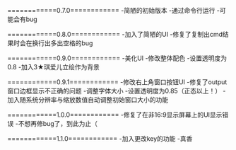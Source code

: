 ============0.7.0============
-简陋的初始版本
-通过命令行运行
-可能会有bug

============0.8.0============
-加入了简陋的UI
-修复了复制出cmd结果时会在换行出多出空格的bug

============0.9.0============
-美化UI
-修改整体配色
-设置透明度为0.8
-加入3★琪爱儿立绘作为背景

============0.9.1============
-修改右上角窗口按钮UI
-修复了output窗口边框显示不正确的问题
-调整字体大小
-设置透明度为0.85（正态以上！）
-加入随系统分辨率与缩放数值自动调整初始窗口大小的功能

============1.0.0============
-修复了在非16:9显示屏幕上的UI显示错误
-不想再修bug了，到此为止（

============1.1.0============
-加入更改key的功能
-真香
